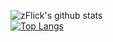 ![zFlick's github stats](https://github-readme-stats.vercel.app/api?username=zflick&theme=dark&count_private=true&show_icons=true)<br>
[![Top Langs](https://github-readme-stats.vercel.app/api/top-langs/?username=anuraghazra&layout=compact)](https://github.com/zflick/github-readme-stats)
